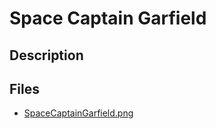 # Space Captain Garfield

## Description



## Files

* [SpaceCaptainGarfield.png](files/SpaceCaptainGarfield.png)

